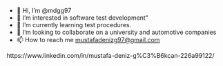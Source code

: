 - 👋 Hi, I’m @mdgg97
- 👀 I’m interested in software test development"
- 🌱 I’m currently learning test procedures.
- 💞️ I’m looking to collaborate on a university and automotive companies
- 📫 How to reach me mustafadenizg97@gmail.com

<!---
mdgg97/mdgg97 is a ✨ special ✨ repository because its `README.md` (this file) appears on your GitHub profile.
You can click the Preview link to take a look at your changes.
--->https://www.linkedin.com/in/mustafa-deniz-g%C3%B6kcan-226a99122/

